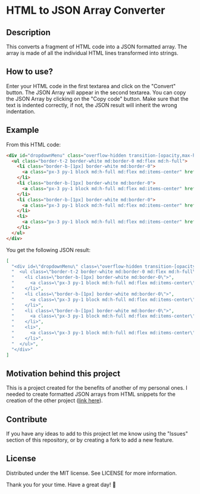 # HTML to JSON Array Converter

## Description

This converts a fragment of HTML code into a JSON formatted array. The array is made of all the individual HTML lines transformed into strings.

## How to use?

Enter your HTML code in the first textarea and click on the "Convert" button. The JSON Array will appear in the second textarea. You can copy the JSON Array by clicking on the "Copy code" button. Make sure that the text is indented correctly, if not, the JSON result will inherit the wrong indentation.

## Example

From this HTML code:

```html
<div id="dropdownMenu" class="overflow-hidden transition-[opacity,max-height] duration-700 ease-[cubic-bezier(0.78,0.02,0.2,1)] max-h-0 opacity-0 md:overflow-auto md:transition-none md:max-h-none md:opacity-100">
  <ul class="border-t-2 border-white md:border-0 md:flex md:h-full">
    <li class="border-b-[1px] border-white md:border-0">
      <a class="px-3 py-1 block md:h-full md:flex md:items-center" href="#"><span>Link 1</span></a>
    </li>
    <li class="border-b-[1px] border-white md:border-0">
      <a class="px-3 py-1 block md:h-full md:flex md:items-center" href="#"><span>Link 2</span></a>
    </li>
    <li class="border-b-[1px] border-white md:border-0">
      <a class="px-3 py-1 block md:h-full md:flex md:items-center" href="#"><span>Link 3</span></a>
    </li>
    <li>
      <a class="px-3 py-1 block md:h-full md:flex md:items-center" href="#"><span>Link 4</span></a>
    </li>
  </ul>
</div>
```

You get the following JSON result:

```json
[
  "<div id=\"dropdownMenu\" class=\"overflow-hidden transition-[opacity,max-height] duration-700 ease-[cubic-bezier(0.78,0.02,0.2,1)] max-h-0 opacity-0 md:overflow-auto md:transition-none md:max-h-none md:opacity-100\">",
  "  <ul class=\"border-t-2 border-white md:border-0 md:flex md:h-full\">",
  "    <li class=\"border-b-[1px] border-white md:border-0\">",
  "      <a class=\"px-3 py-1 block md:h-full md:flex md:items-center\" href=\"#\"><span>Link 1</span></a>",
  "    </li>",
  "    <li class=\"border-b-[1px] border-white md:border-0\">",
  "      <a class=\"px-3 py-1 block md:h-full md:flex md:items-center\" href=\"#\"><span>Link 2</span></a>",
  "    </li>",
  "    <li class=\"border-b-[1px] border-white md:border-0\">",
  "      <a class=\"px-3 py-1 block md:h-full md:flex md:items-center\" href=\"#\"><span>Link 3</span></a>",
  "    </li>",
  "    <li>",
  "      <a class=\"px-3 py-1 block md:h-full md:flex md:items-center\" href=\"#\"><span>Link 4</span></a>",
  "    </li>",
  "  </ul>",
  "</div>"
]
```

## Motivation behind this project

This is a project created for the benefits of another of my personal ones. I needed to create formatted JSON arrays from HTML snippets for the creation of the other project ([link here](https://github.com/polecoder/tcsg)).

## Contribute

If you have any ideas to add to this project let me know using the "Issues" section of this repository, or by creating a fork to add a new feature. 

## License

Distributed under the MIT license. See LICENSE for more information.

Thank you for your time. Have a great day! 👋